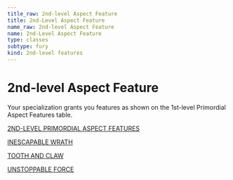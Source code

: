 ```yaml
---
title_raw: 2nd-level Aspect Feature
title: 2nd-Level Aspect Feature
name_raw: 2nd-level Aspect Feature
name: 2nd-Level Aspect Feature
type: classes
subtype: fury
kind: 2nd-level features
---
```


# 2nd-level Aspect Feature

Your specialization grants you features as shown on the 1st-level Primordial Aspect Features table.

[2ND-LEVEL PRIMORDIAL ASPECT FEATURES](./2nd-Level%20Primordial%20Aspect%20Features.md)

[INESCAPABLE WRATH](./Inescapable%20Wrath.md)

[TOOTH AND CLAW](./Tooth%20And%20Claw.md)

[UNSTOPPABLE FORCE](./Unstoppable%20Force.md)
